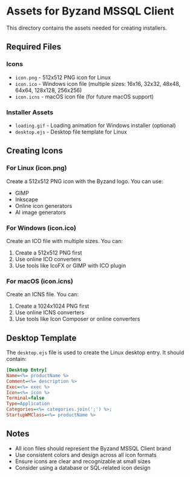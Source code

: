 # Assets for Byzand MSSQL Client

This directory contains the assets needed for creating installers.

## Required Files

### Icons
- `icon.png` - 512x512 PNG icon for Linux
- `icon.ico` - Windows icon file (multiple sizes: 16x16, 32x32, 48x48, 64x64, 128x128, 256x256)
- `icon.icns` - macOS icon file (for future macOS support)

### Installer Assets
- `loading.gif` - Loading animation for Windows installer (optional)
- `desktop.ejs` - Desktop file template for Linux

## Creating Icons

### For Linux (icon.png)
Create a 512x512 PNG icon with the Byzand logo. You can use:
- GIMP
- Inkscape
- Online icon generators
- AI image generators

### For Windows (icon.ico)
Create an ICO file with multiple sizes. You can:
1. Create a 512x512 PNG first
2. Use online ICO converters
3. Use tools like IcoFX or GIMP with ICO plugin

### For macOS (icon.icns)
Create an ICNS file. You can:
1. Create a 1024x1024 PNG first
2. Use online ICNS converters
3. Use tools like Icon Composer or online converters

## Desktop Template

The `desktop.ejs` file is used to create the Linux desktop entry. It should contain:

```ini
[Desktop Entry]
Name=<%= productName %>
Comment=<%= description %>
Exec=<%= exec %>
Icon=<%= icon %>
Terminal=false
Type=Application
Categories=<%= categories.join(';') %>;
StartupWMClass=<%= productName %>
```

## Notes

- All icon files should represent the Byzand MSSQL Client brand
- Use consistent colors and design across all icon formats
- Ensure icons are clear and recognizable at small sizes
- Consider using a database or SQL-related icon design

